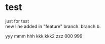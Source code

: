 test
====
just for test  
new line added in "feature" branch.
branch b.

yyy
mmm
hhh
kkk
kkk2
zzz
000
999



